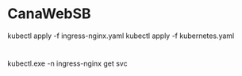 # CanaWebSB

kubectl apply -f ingress-nginx.yaml
kubectl apply -f kubernetes.yaml


#
kubectl.exe -n ingress-nginx get svc